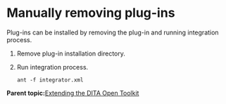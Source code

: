 # Manually removing plug-ins

Plug-ins can be installed by removing the plug-in and running integration process.

1.  Remove plug-in installation directory.
2.  Run integration process.

    ```
    ant -f integrator.xml
    ```


**Parent topic:**[Extending the DITA Open Toolkit](../dev_ref/extending-the-ot.md)

